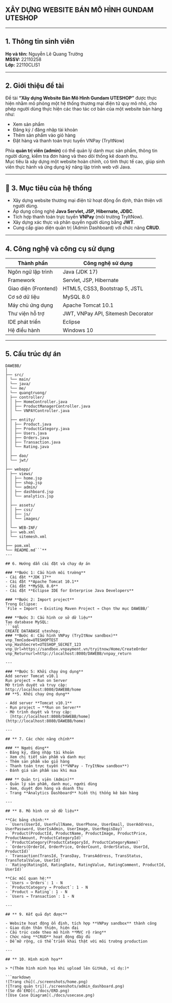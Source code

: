## XÂY DỰNG WEBSITE BÁN MÔ HÌNH GUNDAM UTESHOP

---

## 1. Thông tin sinh viên  
**Họ và tên:** Nguyễn Lê Quang Trường  
**MSSV:** 22110258  
**Lớp:** 22110CLIS1  

---

## 2. Giới thiệu đề tài  

Đề tài **“Xây dựng Website Bán Mô Hình Gundam UTESHOP”** được thực hiện nhằm mô phỏng một hệ thống thương mại điện tử quy mô nhỏ, cho phép người dùng thực hiện các thao tác cơ bản của một website bán hàng như:  
- Xem sản phẩm  
- Đăng ký / đăng nhập tài khoản  
- Thêm sản phẩm vào giỏ hàng  
- Đặt hàng và thanh toán trực tuyến VNPay (TryItNow)

Phía **quản trị viên (admin)** có thể quản lý danh mục sản phẩm, thông tin người dùng, kiểm tra đơn hàng và theo dõi thống kê doanh thu.  
Mục tiêu là xây dựng một website hoàn chỉnh, có tính thực tế cao, giúp sinh viên thực hành và ứng dụng kỹ năng lập trình web với Java.

---

## 🎯 3. Mục tiêu của hệ thống  

- Xây dựng website thương mại điện tử hoạt động ổn định, thân thiện với người dùng.  
- Áp dụng công nghệ **Java Servlet, JSP, Hibernate, JDBC**.  
- Tích hợp thanh toán trực tuyến **VNPay** (môi trường TryItNow).  
- Xây dựng xác thực và phân quyền người dùng bằng **JWT**.  
- Cung cấp giao diện quản trị (Admin Dashboard) với chức năng **CRUD**.

---

## 4. Công nghệ và công cụ sử dụng  

| Thành phần                | Công nghệ sử dụng                     |
|---------------------------|--------------------------------------|
| Ngôn ngữ lập trình        | Java (JDK 17)                        |
| Framework                 | Servlet, JSP, Hibernate              |
| Giao diện (Frontend)      | HTML5, CSS3, Bootstrap 5, JSTL       |
| Cơ sở dữ liệu             | MySQL 8.0                            |
| Máy chủ ứng dụng          | Apache Tomcat 10.1                   |
| Thư viện hỗ trợ           | JWT, VNPay API, Sitemesh Decorator   |
| IDE phát triển            | Eclipse                              |
| Hệ điều hành              | Windows 10                           |

---

## 5. Cấu trúc dự án
```**
DAWEBB/
│
├── src/
│ └── main/
│ └── java/
│ └── me/
│ └── quangtruong/
│ ├── controller/
│ │ ├── HomeController.java
│ │ ├── ProductManagerController.java
│ │ └── VNPAYController.java
│ │
│ ├── entity/
│ │ ├── Product.java
│ │ ├── ProductCategory.java
│ │ ├── Users.java
│ │ ├── Orders.java
│ │ ├── Transaction.java
│ │ └── Rating.java
│ │
│ ├── dao/
│ └── jwt/
│
├── webapp/
│ ├── views/
│ │ ├── home.jsp
│ │ ├── shop.jsp
│ │ └── admin/
│ │ ├── dashboard.jsp
│ │ └── analytics.jsp
│ │
│ ├── assets/
│ │ ├── css/
│ │ ├── js/
│ │ └── images/
│ │
│ └── WEB-INF/
│ ├── web.xml
│ └── sitemesh.xml
│
├── pom.xml
└── README.md```**
---

## 6. Hướng dẫn cài đặt và chạy dự án  

### **Bước 1: Cấu hình môi trường**  
- Cài đặt **JDK 17**  
- Cài đặt **Apache Tomcat 10.1**  
- Cài đặt **MySQL 8.0**  
- Cài đặt **Eclipse IDE for Enterprise Java Developers**

### **Bước 2: Import project**  
Trong Eclipse:  
`File → Import → Existing Maven Project → Chọn thư mục DAWEBB/`

### **Bước 3: Cấu hình cơ sở dữ liệu**  
Tạo database MySQL:  
```sql
CREATE DATABASE uteshop;
### **Bước 4: Cấu hình VNPay (TryItNow sandbox)**
vnp_TmnCode=UTESHOPTEST
vnp_HashSecret=UTESHOP_SECRET_123
vnp_Url=https://sandbox.vnpayment.vn/tryitnow/Home/CreateOrder
vnp_Returnurl=http://localhost:8080/DAWEBB/vnpay_return

---

### **Bước 5: Khởi chạy ứng dụng**
Add server Tomcat v10.1
Run project → Run on Server
Mở trình duyệt và truy cập:
http://localhost:8080/DAWEBB/home
## **5. Khởi chạy ứng dụng**

- Add server **Tomcat v10.1**  
- Run project → **Run on Server**  
- Mở trình duyệt và truy cập:  
  [http://localhost:8080/DAWEBB/home](http://localhost:8080/DAWEBB/home)

---

## ** 7. Các chức năng chính**

### ** Người dùng**
- Đăng ký, đăng nhập tài khoản  
- Xem chi tiết sản phẩm và danh mục  
- Thêm sản phẩm vào giỏ hàng  
- Thanh toán trực tuyến (**VNPay - TryItNow sandbox**)  
- Đánh giá sản phẩm sau khi mua  

### ** Quản trị viên (Admin)**
- Quản lý sản phẩm, danh mục, người dùng  
- Xem, duyệt đơn hàng và doanh thu  
- Trang **Analytics Dashboard** hiển thị thống kê bán hàng  

---

## ** 8. Mô hình cơ sở dữ liệu**

**Các bảng chính:**
- `Users(UserId, UserFullName, UserPhone, UserEmail, UserAddress, UserPassword, UserIsAdmin, UserImage, UserRegisDay)`
- `Product(ProductId, ProductName, ProductImage, ProductPrice, ProductAmount, ProductCategoryId)`
- `ProductCategory(ProductCategoryId, ProductCategoryName)`
- `Orders(OrderId, OrderPrice, OrderCount, OrderStatus, UserId, ProductId)`
- `Transaction(TransId, TransDay, TransAddress, TransStatus, TransTotalValue, UserId)`
- `Rating(RatingId, RatingDate, RatingValue, RatingComment, ProductId, UserId)`

**Các mối quan hệ:**
- `Users → Orders`: 1 - N  
- `ProductCategory → Product`: 1 - N  
- `Product → Rating`: 1 - N  
- `Users → Transaction`: 1 - N  

---

## ** 9. Kết quả đạt được**

- Website hoạt động ổn định, tích hợp **VNPay sandbox** thành công  
- Giao diện thân thiện, hiện đại  
- Cấu trúc code theo mô hình **MVC rõ ràng**  
- Chức năng **CRUD** hoạt động đầy đủ  
- Dễ mở rộng, có thể triển khai thật với môi trường production  

---

## ** 10. Hình minh họa**

> *(Thêm hình minh họa khi upload lên GitHub, ví dụ:)*

```markdown
![Trang chủ](./screenshots/home.png)
![Trang quản trị](./screenshots/admin_dashboard.png)
![Sơ đồ ERD](./docs/ERD.png)
![Use Case Diagram](./docs/usecase.png)

